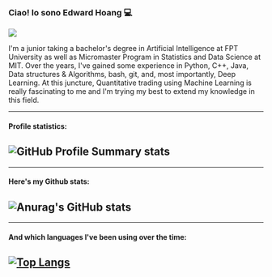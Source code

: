 ### Ciao! Io sono Edward Hoang 💻
              
<img src="https://raw.githubusercontent.com/lehoangan2906/lehoangan2906/main/Screen%20Shot%202022-08-05%20at%203.11.04%20PM.png"/>

I'm a junior taking a bachelor's degree in Artificial Intelligence at FPT University as well as Micromaster Program in Statistics and Data Science at MIT. Over the years, I've gained some experience in Python, C++, Java, Data structures & Algorithms, bash, git, and, most importantly, Deep Learning. At this juncture, Quantitative trading using Machine Learning is really fascinating to me and I'm trying my best to extend my knowledge in this field.

--------------------------------------------------------------------------------------------
#### Profile statistics:
![GitHub Profile Summary stats](http://github-profile-summary-cards.vercel.app/api/cards/profile-details?username={lehoangan2906}&theme={dracula})
--------------------------------------------------------------------------------------------


--------------------------------------------------------------------------------------------
#### Here's my Github stats:
![Anurag's GitHub stats](https://github-readme-stats.vercel.app/api?username=lehoangan2906&show_icons=true&theme=radical)
-----------------------------------------------------------------

--------------------------------------------------------------------------------------------
#### And which languages I've been using over the time:
[![Top Langs](https://github-readme-stats.vercel.app/api/top-langs/?username=lehoangan290&layout=compact)](https://github.com/anuraghazra/github-readme-stats)
--------------------------------------------------------------------------------------------




